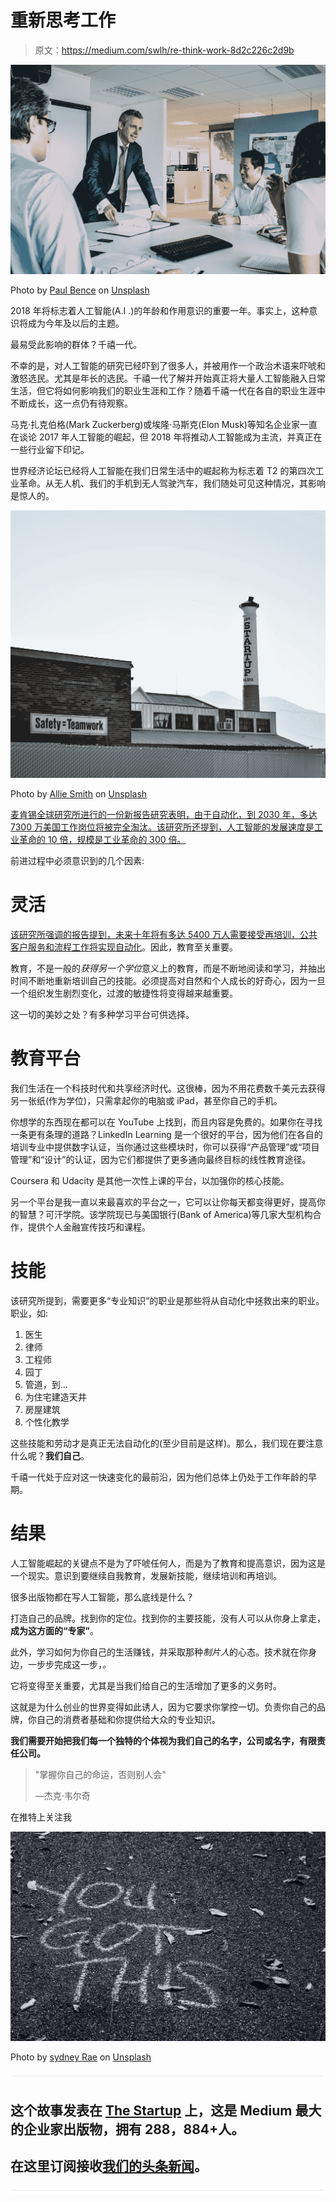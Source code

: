 # 重新思考工作

> 原文：<https://medium.com/swlh/re-think-work-8d2c226c2d9b>

![](img/82885ff54131d396277e59466e50d868.png)

Photo by [Paul Bence](https://unsplash.com/photos/KuUxlN0ZjtQ?utm_source=unsplash&utm_medium=referral&utm_content=creditCopyText) on [Unsplash](https://unsplash.com/search/photos/work?utm_source=unsplash&utm_medium=referral&utm_content=creditCopyText)

2018 年将标志着人工智能(A.I .)的年龄和作用意识的重要一年。事实上，这种意识将成为今年及以后的主题。

最易受此影响的群体？千禧一代。

不幸的是，对人工智能的研究已经吓到了很多人，并被用作一个政治术语来吓唬和激怒选民。尤其是年长的选民。千禧一代了解并开始真正将大量人工智能融入日常生活，但它将如何影响我们的职业生涯和工作？随着千禧一代在各自的职业生涯中不断成长，这一点仍有待观察。

马克·扎克伯格(Mark Zuckerberg)或埃隆·马斯克(Elon Musk)等知名企业家一直在谈论 2017 年人工智能的崛起，但 2018 年将推动人工智能成为主流，并真正在一些行业留下印记。

世界经济论坛已经将人工智能在我们日常生活中的崛起称为标志着 T2 的第四次工业革命。从无人机、我们的手机到无人驾驶汽车，我们随处可见这种情况，其影响是惊人的。

![](img/539bd62ba930257ca9d52de91bff5254.png)

Photo by [Allie Smith](https://unsplash.com/photos/qMPdpJcvAx8?utm_source=unsplash&utm_medium=referral&utm_content=creditCopyText) on [Unsplash](https://unsplash.com/search/photos/industrial-revolution?utm_source=unsplash&utm_medium=referral&utm_content=creditCopyText)

[麦肯锡全球研究所进行的一份新报告研究表明，由于自动化，到 2030 年，多达 7300 万美国工作岗位将被完全淘汰。该研究所还提到，人工智能的发展速度是工业革命的 10 倍，规模是工业革命的 300 倍。](https://www.usatoday.com/story/money/2017/11/29/automation-could-kill-73-million-u-s-jobs-2030/899878001/)

前进过程中必须意识到的几个因素:

# 灵活

[该研究所强调的报告提到，未来十年将有多达 5400 万人需要接受再培训，公共客户服务和流程工作将实现自动化](https://www.usatoday.com/story/money/2017/11/29/automation-could-kill-73-million-u-s-jobs-2030/899878001/)。因此，教育至关重要。

教育，不是一般的*获得另一个学位*意义上的教育，而是不断地阅读和学习，并抽出时间不断地重新培训自己的技能。必须提高对自然和个人成长的好奇心，因为一旦一个组织发生剧烈变化，过渡的敏捷性将变得越来越重要。

这一切的美妙之处？有多种学习平台可供选择。

# 教育平台

我们生活在一个科技时代和共享经济时代。这很棒，因为不用花费数千美元去获得另一张纸(作为学位)，只需拿起你的电脑或 iPad，甚至你自己的手机。

你想学的东西现在都可以在 YouTube 上找到，而且内容是免费的。如果你在寻找一条更有条理的道路？LinkedIn Learning 是一个很好的平台，因为他们在各自的培训专业中提供数字认证，当你通过这些模块时，你可以获得“产品管理”或“项目管理”和“设计”的认证，因为它们都提供了更多通向最终目标的线性教育途径。

Coursera 和 Udacity 是其他一次性上课的平台，以加强你的核心技能。

另一个平台是我一直以来最喜欢的平台之一，它可以让你每天都变得更好，提高你的智慧？可汗学院。该学院现已与美国银行(Bank of America)等几家大型机构合作，提供个人金融宣传技巧和课程。

# 技能

该研究所提到，需要更多“专业知识”的职业是那些将从自动化中拯救出来的职业。职业，如:

1.  医生
2.  律师
3.  工程师
4.  园丁
5.  管道，到…
6.  为住宅建造天井
7.  房屋建筑
8.  个性化教学

这些技能和劳动才是真正无法自动化的(至少目前是这样)。那么，我们现在要注意什么呢？**我们自己**。

千禧一代处于应对这一快速变化的最前沿，因为他们总体上仍处于工作年龄的早期。

# 结果

人工智能崛起的关键点不是为了吓唬任何人，而是为了教育和提高意识，因为这是一个现实。意识到要继续自我教育，发展新技能，继续培训和再培训。

很多出版物都在写人工智能，那么底线是什么？

打造自己的品牌。找到你的定位。找到你的主要技能，没有人可以从你身上拿走，**成为这方面的“专家”**。

此外，学习如何为你自己的生活赚钱，并采取那种*制片人*的心态。技术就在你身边，一步步完成这一步，*。*

它将变得至关重要，尤其是当我们给自己的生活增加了更多的义务时。

这就是为什么创业的世界变得如此诱人，因为它要求你掌控一切。负责你自己的品牌，你自己的消费者基础和你提供给大众的专业知识。

**我们需要开始把我们每一个独特的个体视为我们自己的名字，公司或名字，有限责任公司。**

> "掌握你自己的命运，否则别人会"
> 
> —杰克·韦尔奇

在推特上关注我

![](img/10052ab1e206b9954c6a35266b1352ec.png)

Photo by [sydney Rae](https://unsplash.com/photos/geM5lzDj4Iw?utm_source=unsplash&utm_medium=referral&utm_content=creditCopyText) on [Unsplash](https://unsplash.com/search/photos/motivation?utm_source=unsplash&utm_medium=referral&utm_content=creditCopyText)

![](img/731acf26f5d44fdc58d99a6388fe935d.png)

## 这个故事发表在 [The Startup](https://medium.com/swlh) 上，这是 Medium 最大的企业家出版物，拥有 288，884+人。

## 在这里订阅接收[我们的头条新闻](http://growthsupply.com/the-startup-newsletter/)。

![](img/731acf26f5d44fdc58d99a6388fe935d.png)